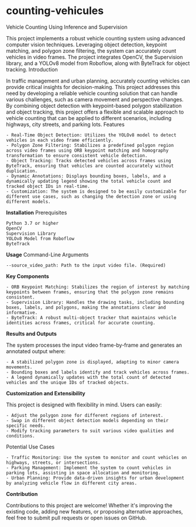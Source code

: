 # counting-vehicules
Vehicle Counting Using Inference and Supervision

This project implements a robust vehicle counting system using advanced computer vision techniques. Leveraging object detection, keypoint matching, and polygon zone filtering, the system can accurately count vehicles in video frames. The project integrates OpenCV, the Supervision library, and a YOLOv8 model from Roboflow, along with ByteTrack for object tracking.
Introduction

In traffic management and urban planning, accurately counting vehicles can provide critical insights for decision-making. This project addresses this need by developing a reliable vehicle counting solution that can handle various challenges, such as camera movement and perspective changes. By combining object detection with keypoint-based polygon stabilization and object tracking, this project offers a flexible and scalable approach to vehicle counting that can be applied to different scenarios, including highways, city streets, and parking lots.
Features

    - Real-Time Object Detection: Utilizes the YOLOv8 model to detect vehicles in each video frame efficiently.
    - Polygon Zone Filtering: Stabilizes a predefined polygon region across video frames using ORB keypoint matching and homography transformation to ensure consistent vehicle detection.
    - Object Tracking: Tracks detected vehicles across frames using ByteTrack, ensuring that vehicles are counted accurately without duplication.
    - Dynamic Annotations: Displays bounding boxes, labels, and a dynamically updating legend showing the total vehicle count and tracked object IDs in real-time.
    - Customization: The system is designed to be easily customizable for different use cases, such as changing the detection zone or using different models.

**Installation**
Prerequisites

    Python 3.7 or higher
    OpenCV
    Supervision Library
    YOLOv8 Model from Roboflow
    ByteTrack
**Usage**
Command-Line Arguments

    --source_video_path: Path to the input video file. (Required)

**Key Components**

    - ORB Keypoint Matching: Stabilizes the region of interest by matching keypoints between frames, ensuring that the polygon zone remains consistent.
    - Supervision Library: Handles the drawing tasks, including bounding boxes, labels, and polygons, making the annotations clear and informative.
    - ByteTrack: A robust multi-object tracker that maintains vehicle identities across frames, critical for accurate counting.

**Results and Outputs**

The system processes the input video frame-by-frame and generates an annotated output where:

    - A stabilized polygon zone is displayed, adapting to minor camera movements.
    - Bounding boxes and labels identify and track vehicles across frames.
    - A legend dynamically updates with the total count of detected vehicles and the unique IDs of tracked objects.

**Customization and Extensibility**

This project is designed with flexibility in mind. Users can easily:

    - Adjust the polygon zone for different regions of interest.
    - Swap in different object detection models depending on their specific needs.
    - Modify tracking parameters to suit various video qualities and conditions.

Potential Use Cases

    - Traffic Monitoring: Use the system to monitor and count vehicles on highways, streets, or intersections.
    - Parking Management: Implement the system to count vehicles in parking lots, assisting in space allocation and monitoring.
    - Urban Planning: Provide data-driven insights for urban development by analyzing vehicle flow in different city areas.

**Contribution**

Contributions to this project are welcome! Whether it's improving the existing code, adding new features, or proposing alternative approaches, feel free to submit pull requests or open issues on GitHub.
